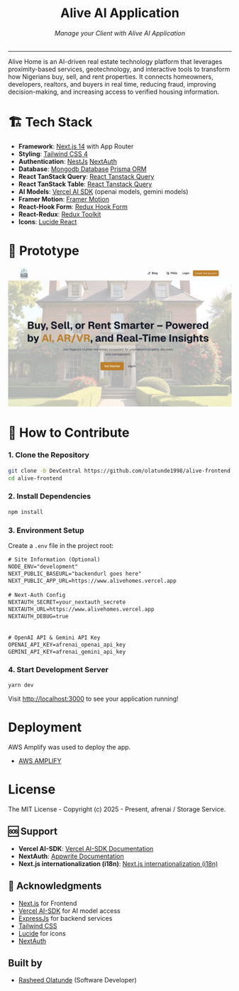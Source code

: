 <div align="center">
<h1>Alive AI Application</h1>
<h6><i>Manage your Client with Alive AI Application</i></h6>
<hr />
</div>

Alive Home is an AI-driven real estate technology platform that leverages proximity-based services, geotechnology, and interactive tools to transform how Nigerians buy, sell, and rent properties. It connects homeowners, developers, realtors, and buyers in real time, reducing fraud, improving decision-making, and increasing access to verified housing information.


# 🏗️ Tech Stack

- **Framework**: [Next.js 14](https://nextjs.org/) with App Router
- **Styling**: [Tailwind CSS 4](https://tailwindcss.com/)
- **Authentication**: [NestJs](https://nestjs.com/) [NextAuth](https://next-auth.js.org/)
- **Database**: [Mongodb Database](https://account.mongodb.com/) [Prisma ORM](https://www.prisma.io/)
- **React TanStack Query**: [React Tanstack Query](https://tanstack.com/query/latest)
- **React TanStack Table**: [React Tanstack Query](https://tanstack.com/table/v8)
- **AI Models**: [Vercel AI SDK](https://ai-sdk.dev/) (openai models, gemini models)
- **Framer Motion**: [Framer Motion](https://motion.dev/docs)
- **React-Hook Form**: [Redux Hook Form](https://react-hook-form.com)
- **React-Redux**: [Redux Toolkit](https://redux-toolkit.js.org/)
- **Icons**: [Lucide React](https://lucide.dev/)

# 🎯 Prototype

![Minion](public/assets/prototype.png)

# 🚀 How to Contribute

### 1. Clone the Repository

```bash
git clone -b DevCentral https://github.com/olatunde1998/alive-frontend.git
cd alive-frontend
```

### 2. Install Dependencies

```bash
npm install
```

### 3. Environment Setup

Create a `.env` file in the project root:

```env
# Site Information (Optional)
NODE_ENV="development"
NEXT_PUBLIC_BASEURL="backendurl goes here"
NEXT_PUBLIC_APP_URL=https://www.alivehomes.vercel.app

# Next-Auth Config
NEXTAUTH_SECRET=your_nextauth_secrete
NEXTAUTH_URL=https://www.alivehomes.vercel.app
NEXTAUTH_DEBUG=true


# OpenAI API & Gemini API Key
OPENAI_API_KEY=afrenai_openai_api_key
GEMINI_API_KEY=afrenai_gemini_api_key
```

### 4. Start Development Server

```bash
yarn dev
```

Visit [http://localhost:3000](http://localhost:3000) to see your application running!

# Deployment

AWS Amplify was used to deploy the app.

- [AWS AMPLIFY](https://us-east-1.console.aws.amazon.com/amplify)

# License

The MIT License - Copyright (c) 2025 - Present, afrenai / Storage Service.

## 🆘 Support

- **Vercel AI-SDK**: [Vercel AI-SDK Documentation](https://ai-sdk.dev/docs/introduction/)
- **NextAuth**: [Appwrite Documentation](https://next-auth.js.org/)
- **Next.js internationalization (i18n)**: [Next.js internationalization (i18n)](https://next-intl.dev/docs)

## 🙏 Acknowledgments

- [Next.js](https://nextjs.org) for Frontend
- [Vercel AI-SDK](https://ai-sdk.dev/) for AI model access
- [ExpressJs](https://nestjs.com/) for backend services
- [Tailwind CSS](https://tailwindcss.com)
- [Lucide](https://lucide.dev) for icons
- [NextAuth](https://next-auth.js.org/)

## Built by

- [Rasheed Olatunde](https://github.com/olatunde1998) (Software Developer)
